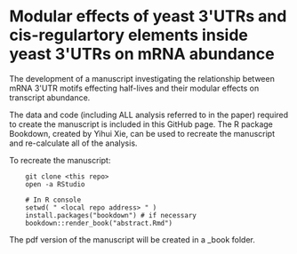 # Modular effects of yeast 3'UTRs and cis-regulartory elements inside yeast 3'UTRs on mRNA abundance
The development of a manuscript investigating the relationship between mRNA 3'UTR motifs effecting half-lives and their modular effects on transcript abundance.

The data and code (including ALL analysis referred to in the paper) required to create the manuscript is included in this GitHub page. The R package Bookdown, created by Yihui Xie, can be used to recreate the manuscript and re-calculate all of the analysis. 

To recreate the manuscript:

``` 
    git clone <this repo>
    open -a RStudio

    # In R console
    setwd( " <local repo address> " )
    install.packages("bookdown") # if necessary
    bookdown::render_book("abstract.Rmd")
```

The pdf version of the manuscript will be created in a _book folder.

